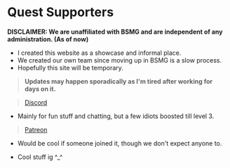 # Quest Supporters

**DISCLAIMER: We are unaffiliated with BSMG and are independent of any**
**administration. (As of now)**

- I created this website as a showcase and informal place.
- We created our own team since moving up in BSMG is a slow process.
- Hopefully this site will be temporary.

> **Updates may happen sporadically as I'm tired after working for days on it.**

> [Discord](discord.gg/questsupporters)

- Mainly for fun stuff and chatting, but a few idiots boosted till level 3.

> [Patreon](https://www.patreon.com/QuestSupport)

- Would be cool if someone joined it, though we don't expect anyone to.

- Cool stuff ig ^_^
